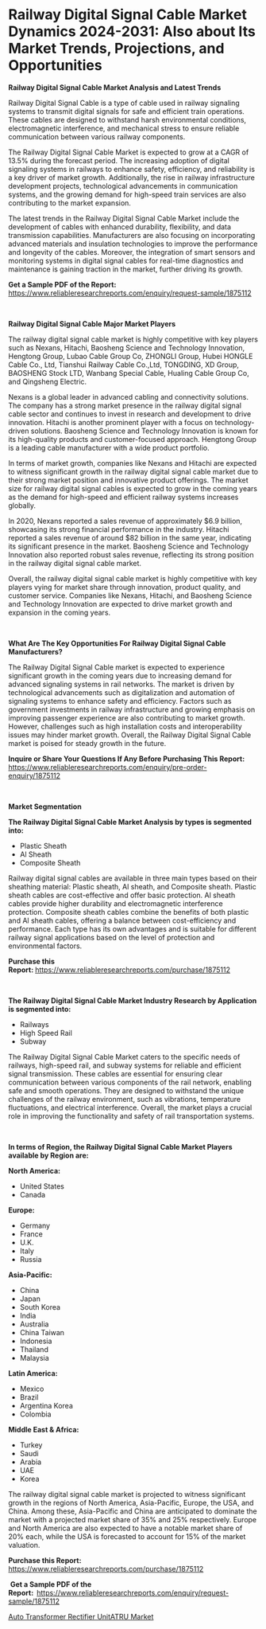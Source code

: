 <p><h1>Railway Digital Signal Cable Market Dynamics 2024-2031: Also about Its Market Trends, Projections, and Opportunities</h1></p><p><strong>Railway Digital Signal Cable Market Analysis and Latest Trends</strong></p>
<p><p>Railway Digital Signal Cable is a type of cable used in railway signaling systems to transmit digital signals for safe and efficient train operations. These cables are designed to withstand harsh environmental conditions, electromagnetic interference, and mechanical stress to ensure reliable communication between various railway components.</p><p>The Railway Digital Signal Cable Market is expected to grow at a CAGR of 13.5% during the forecast period. The increasing adoption of digital signaling systems in railways to enhance safety, efficiency, and reliability is a key driver of market growth. Additionally, the rise in railway infrastructure development projects, technological advancements in communication systems, and the growing demand for high-speed train services are also contributing to the market expansion.</p><p>The latest trends in the Railway Digital Signal Cable Market include the development of cables with enhanced durability, flexibility, and data transmission capabilities. Manufacturers are also focusing on incorporating advanced materials and insulation technologies to improve the performance and longevity of the cables. Moreover, the integration of smart sensors and monitoring systems in digital signal cables for real-time diagnostics and maintenance is gaining traction in the market, further driving its growth.</p></p>
<p><strong>Get a Sample PDF of the Report:&nbsp;</strong> <a href="https://www.reliableresearchreports.com/enquiry/request-sample/1875112">https://www.reliableresearchreports.com/enquiry/request-sample/1875112</a></p>
<p>&nbsp;</p>
<p><strong>Railway Digital Signal Cable Major Market Players</strong></p>
<p><p>The railway digital signal cable market is highly competitive with key players such as Nexans, Hitachi, Baosheng Science and Technology Innovation, Hengtong Group, Lubao Cable Group Co, ZHONGLI Group, Hubei HONGLE Cable Co., Ltd, Tianshui Railway Cable Co.,Ltd, TONGDING, XD Group, BAOSHENG Stock LTD, Wanbang Special Cable, Hualing Cable Group Co, and Qingsheng Electric.</p><p>Nexans is a global leader in advanced cabling and connectivity solutions. The company has a strong market presence in the railway digital signal cable sector and continues to invest in research and development to drive innovation. Hitachi is another prominent player with a focus on technology-driven solutions. Baosheng Science and Technology Innovation is known for its high-quality products and customer-focused approach. Hengtong Group is a leading cable manufacturer with a wide product portfolio.</p><p>In terms of market growth, companies like Nexans and Hitachi are expected to witness significant growth in the railway digital signal cable market due to their strong market position and innovative product offerings. The market size for railway digital signal cables is expected to grow in the coming years as the demand for high-speed and efficient railway systems increases globally.</p><p>In 2020, Nexans reported a sales revenue of approximately $6.9 billion, showcasing its strong financial performance in the industry. Hitachi reported a sales revenue of around $82 billion in the same year, indicating its significant presence in the market. Baosheng Science and Technology Innovation also reported robust sales revenue, reflecting its strong position in the railway digital signal cable market.</p><p>Overall, the railway digital signal cable market is highly competitive with key players vying for market share through innovation, product quality, and customer service. Companies like Nexans, Hitachi, and Baosheng Science and Technology Innovation are expected to drive market growth and expansion in the coming years.</p></p>
<p>&nbsp;</p>
<p><strong>What Are The Key Opportunities For Railway Digital Signal Cable Manufacturers?</strong></p>
<p><p>The Railway Digital Signal Cable market is expected to experience significant growth in the coming years due to increasing demand for advanced signaling systems in rail networks. The market is driven by technological advancements such as digitalization and automation of signaling systems to enhance safety and efficiency. Factors such as government investments in railway infrastructure and growing emphasis on improving passenger experience are also contributing to market growth. However, challenges such as high installation costs and interoperability issues may hinder market growth. Overall, the Railway Digital Signal Cable market is poised for steady growth in the future.</p></p>
<p><strong>Inquire or Share Your Questions If Any Before Purchasing This Report:</strong> <a href="https://www.reliableresearchreports.com/enquiry/pre-order-enquiry/1875112">https://www.reliableresearchreports.com/enquiry/pre-order-enquiry/1875112</a></p>
<p>&nbsp;</p>
<p><strong>Market Segmentation</strong></p>
<p><strong>The Railway Digital Signal Cable Market Analysis by types is segmented into:</strong></p>
<p><ul><li>Plastic Sheath</li><li>Al Sheath</li><li>Composite Sheath</li></ul></p>
<p><p>Railway digital signal cables are available in three main types based on their sheathing material: Plastic sheath, Al sheath, and Composite sheath. Plastic sheath cables are cost-effective and offer basic protection. Al sheath cables provide higher durability and electromagnetic interference protection. Composite sheath cables combine the benefits of both plastic and Al sheath cables, offering a balance between cost-efficiency and performance. Each type has its own advantages and is suitable for different railway signal applications based on the level of protection and environmental factors.</p></p>
<p><strong>Purchase this Report:&nbsp;</strong><a href="https://www.reliableresearchreports.com/purchase/1875112">https://www.reliableresearchreports.com/purchase/1875112</a></p>
<p>&nbsp;</p>
<p><strong>The Railway Digital Signal Cable Market Industry Research by Application is segmented into:</strong></p>
<p><ul><li>Railways</li><li>High Speed Rail</li><li>Subway</li></ul></p>
<p><p>The Railway Digital Signal Cable Market caters to the specific needs of railways, high-speed rail, and subway systems for reliable and efficient signal transmission. These cables are essential for ensuring clear communication between various components of the rail network, enabling safe and smooth operations. They are designed to withstand the unique challenges of the railway environment, such as vibrations, temperature fluctuations, and electrical interference. Overall, the market plays a crucial role in improving the functionality and safety of rail transportation systems.</p></p>
<p>&nbsp;</p>
<p><strong>In terms of Region, the Railway Digital Signal Cable Market Players available by Region are:</strong></p>
<p>
    <p> <strong> North America: </strong>
        <ul>
            <li>United States</li>
            <li>Canada</li>
        </ul>
        </p> 
    <p> <strong> Europe: </strong>
        <ul>
            <li>Germany</li>
            <li>France</li>
            <li>U.K.</li>
            <li>Italy</li>
            <li>Russia</li>
        </ul>
        </p> 
    <p> <strong> Asia-Pacific: </strong>
        <ul>
            <li>China</li>
            <li>Japan</li>
            <li>South Korea</li>
            <li>India</li>
            <li>Australia</li>
            <li>China Taiwan</li>
            <li>Indonesia</li>
            <li>Thailand</li>
            <li>Malaysia</li>
        </ul>
        </p> 
    <p> <strong> Latin America: </strong>
        <ul>
            <li>Mexico</li>
            <li>Brazil</li>
            <li>Argentina Korea</li>
            <li>Colombia</li>
        </ul>
        </p> 
    <p> <strong> Middle East & Africa: </strong>
        <ul>
            <li>Turkey</li>
            <li>Saudi</li>
            <li>Arabia</li>
            <li>UAE</li>
            <li>Korea</li>
        </ul>
    </p>
    </p>
<p><p>The railway digital signal cable market is projected to witness significant growth in the regions of North America, Asia-Pacific, Europe, the USA, and China. Among these, Asia-Pacific and China are anticipated to dominate the market with a projected market share of 35% and 25% respectively. Europe and North America are also expected to have a notable market share of 20% each, while the USA is forecasted to account for 15% of the market valuation.</p></p>
<p><strong>Purchase this Report: </strong><a href="https://www.reliableresearchreports.com/purchase/1875112">https://www.reliableresearchreports.com/purchase/1875112</a></p>
<p>&nbsp;<strong>Get a Sample PDF of the Report:&nbsp;&nbsp;</strong><a href="https://www.reliableresearchreports.com/enquiry/request-sample/1875112">https://www.reliableresearchreports.com/enquiry/request-sample/1875112</a></p>
<p><strong></strong></p>
<p><p><a href="https://fearless-okapi-6c8.notion.site/Decoding-the-Auto-Transformer-Rectifier-UnitATRU-Market-A-Deep-Dive-into-the-Latest-Market-Trends--59443e4973db42338650c56b8670681a">Auto Transformer Rectifier UnitATRU Market</a></p></p>